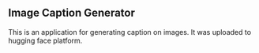 ## Image Caption Generator

This is an application for generating caption on images.
It was uploaded to hugging face platform. 